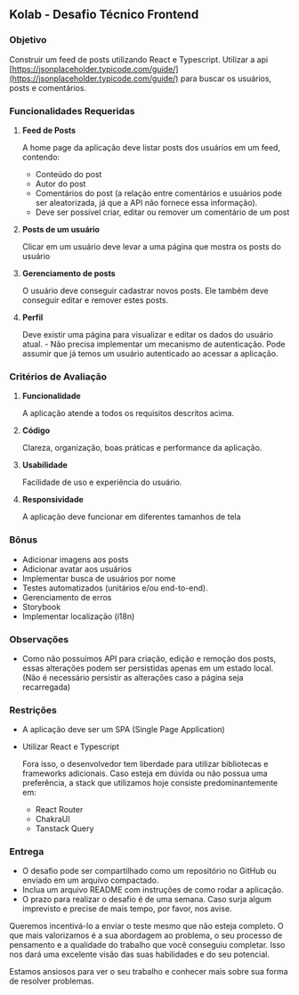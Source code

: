 ## Kolab - Desafio Técnico Frontend

### Objetivo

Construir um feed de posts utilizando React e Typescript.
Utilizar a api [https://jsonplaceholder.typicode.com/guide/](https://jsonplaceholder.typicode.com/guide/) para buscar os usuários, posts e comentários. 

### Funcionalidades Requeridas

1. **Feed de Posts**
   
   A home page da aplicação deve listar posts dos usuários em um feed, contendo:
     - Conteúdo do post
     - Autor do post
     - Comentários do post (a relação entre comentários e usuários pode ser aleatorizada, já que a API não fornece essa informação).
    - Deve ser possível criar, editar ou remover um comentário de um post

2. **Posts de um usuário**

   Clicar em um usuário deve levar a uma página que mostra os posts do usuário

3. **Gerenciamento de posts**

   O usuário deve conseguir cadastrar novos posts. Ele também deve conseguir editar e remover estes posts.

4. **Perfil**

   Deve existir uma página para visualizar e editar os dados do usuário atual.
	   - Não precisa implementar um mecanismo de autenticação. Pode assumir que já temos um usuário autenticado ao acessar a aplicação.

### Critérios de Avaliação

1. **Funcionalidade**
   
   A aplicação atende a todos os requisitos descritos acima.

2. **Código**
   
   Clareza, organização, boas práticas e performance da aplicação.

4. **Usabilidade**
   
   Facilidade de uso e experiência do usuário.

5. **Responsividade**

   A aplicação deve funcionar em diferentes tamanhos de tela


### Bônus

- Adicionar imagens aos posts
- Adicionar avatar aos usuários
- Implementar busca de usuários por nome
- Testes automatizados (unitários e/ou end-to-end).
- Gerenciamento de erros
- Storybook
- Implementar localização (i18n)

### Observações

- Como não possuímos API para criação, edição e remoção dos posts, essas alterações podem ser persistidas apenas em um estado local. (Não é necessário persistir as alterações caso a página seja recarregada)

### Restrições

- A aplicação deve ser um SPA (Single Page Application)
- Utilizar React e Typescript

   Fora isso, o desenvolvedor tem liberdade para utilizar bibliotecas e frameworks adicionais. Caso esteja em dúvida ou não possua uma preferência, a stack que utilizamos hoje consiste predominantemente em:
   - React Router
   - ChakraUI
   - Tanstack Query

### Entrega

- O desafio pode ser compartilhado como um repositório no GitHub ou enviado em um arquivo compactado.
- Inclua um arquivo README com instruções de como rodar a aplicação.
- O prazo para realizar o desafio é de uma semana. Caso surja algum imprevisto e precise de mais tempo, por favor, nos avise.

Queremos incentivá-lo a enviar o teste mesmo que não esteja completo. O que mais valorizamos é a sua abordagem ao problema, o seu processo de pensamento e a qualidade do trabalho que você conseguiu completar. Isso nos dará uma excelente visão das suas habilidades e do seu potencial.

Estamos ansiosos para ver o seu trabalho e conhecer mais sobre sua forma de resolver problemas.
